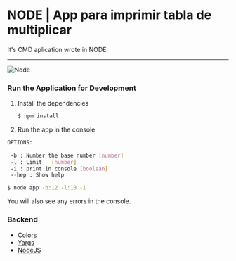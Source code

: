 # NODE | App para imprimir tabla de multiplicar

It's CMD aplication wrote in NODE
***


![Node](https://img.shields.io/badge/node-%3E%3D%2012.4-brightgreen.svg)

### Run the Application for Development

1. Install the dependencies


   ```bash
   $ npm install
   ```

2. Run the app in the console

  ```bash
  OPTIONS:
   
   -b : Number the base number [number]
   -l : Limit   [number]
   -i : print in console [boolean]
   --hep : Show help

   ```
    
   ```bash
   $ node app -b:12 -l:10 -i
   ```

You will also see any errors in the console.


### Backend

* [Colors](https://github.com/Marak/colors.js)
* [Yargs](https://yargs.js.org/)
* [NodeJS](https://nodejs.org/en/)